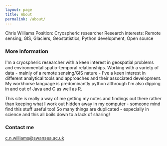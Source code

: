 ```yaml
---
layout: page
title: About
permalink: /about/
---
```


Chris Williams
Position: Cryospheric researcher
Research interests: Remote sensing, GIS, Glaciers, Geostatistics, Python development, Open source

### More Information

I'm a cryospheric researcher with a keen interest in geospatial problems and environmental spatio-temporal 
relationships. Working with a variety of data - mainly of a remote sensing/GIS nature - I've a keen interest
in different analytical tools and approaches and their associated development. My workhorse language is 
predominantly python althrough I'm also dipping in and out of Java and C as well as R. 

This site is really a way of me getting my notes and findings out there rather than keeping what I work out 
hidden away in my computer - someone mind find this stuff useful too! So many things are duplicated - 
especially in science and this all boils down to a lack of sharing!

### Contact me

[c.n.williams@swansea.ac.uk](mailto:c.n.williams@swansea.ac.uk)
